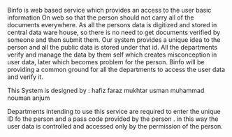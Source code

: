 Binfo is web based service which provides an access to the user basic information
On web so that the person should not carry all of the documents everywhere. As all
the persons data is digitized and stored in central data ware house, so there is
no need to get documents verified by someone and then submit them. Our system provides 
a unique idea to the person and all the public data is stored under that id.
All the departments verify and manage the data by them self which creates misconception
in user data, later which becomes problem for the person. Binfo will be providing 
a common ground for all the departments to access the user data and verify it.


This System is designed by :
hafiz faraz mukhtar
usman muhammad 
nouman anjum


Departments intending to use this service are required to enter the unique ID fo the person 
and a pass code provided by the person . in this way the user data is controlled and accessed only
by the permission of the person.
